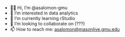 - 👋🏾 Hi, I’m @asalomon-gmu
- 👀 I’m interested in data analytics
- 🌱 I’m currently learning rStudio
- 💞️ I’m looking to collaborate on (???)
- 📫 How to reach me: asalomon@masonlive.gmu.edu

<!---
asalomon-gmu/asalomon-gmu is a ✨ special ✨ repository because its `README.md` (this file) appears on your GitHub profile.
You can click the Preview link to take a look at your changes.
--->
